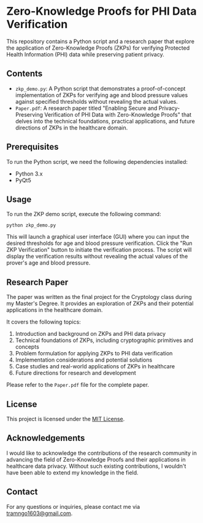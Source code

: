 # Zero-Knowledge Proofs for PHI Data Verification

This repository contains a Python script and a research paper that explore the application of Zero-Knowledge Proofs (ZKPs) for verifying Protected Health Information (PHI) data while preserving patient privacy.

## Contents

- `zkp_demo.py`: A Python script that demonstrates a proof-of-concept implementation of ZKPs for verifying age and blood pressure values against specified thresholds without revealing the actual values.
- `Paper.pdf`: A research paper titled "Enabling Secure and Privacy-Preserving Verification of PHI Data with Zero-Knowledge Proofs" that delves into the technical foundations, practical applications, and future directions of ZKPs in the healthcare domain.

## Prerequisites

To run the Python script, we need the following dependencies installed:

- Python 3.x
- PyQt5

  
## Usage

To run the ZKP demo script, execute the following command:

```
python zkp_demo.py
```

This will launch a graphical user interface (GUI) where you can input the desired thresholds for age and blood pressure verification. Click the "Run ZKP Verification" button to initiate the verification process. The script will display the verification results without revealing the actual values of the prover's age and blood pressure.

## Research Paper

The paper was written as the final project for the Cryptology class during my Master's Degree. It provides an exploration of ZKPs and their potential applications in the healthcare domain. 

It covers the following topics:

1. Introduction and background on ZKPs and PHI data privacy
2. Technical foundations of ZKPs, including cryptographic primitives and concepts
3. Problem formulation for applying ZKPs to PHI data verification
4. Implementation considerations and potential solutions
5. Case studies and real-world applications of ZKPs in healthcare
6. Future directions for research and development

Please refer to the `Paper.pdf` file for the complete paper.

## License

This project is licensed under the [MIT License](LICENSE).

## Acknowledgements

I would like to acknowledge the contributions of the research community in advancing the field of Zero-Knowledge Proofs and their applications in healthcare data privacy. Without such existing contributions, I wouldn't have been able to extend my knowledge in the field.

## Contact

For any questions or inquiries, please contact me via tramngo1603@gmail.com.
